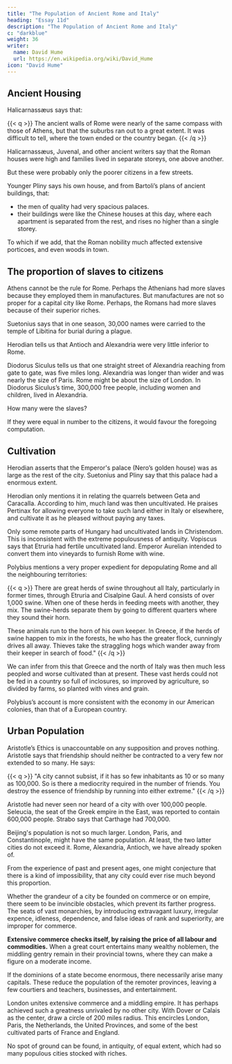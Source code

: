 ```yaml
---
title: "The Population of Ancient Rome and Italy"
heading: "Essay 11d"
description: "The Population of Ancient Rome and Italy"
c: "darkblue"
weight: 36
writer:
  name: David Hume
  url: https://en.wikipedia.org/wiki/David_Hume
icon: "David Hume"
---
```



## Ancient Housing

Halicarnassæus says that:

{{< q >}}
The ancient walls of Rome were nearly of the same compass with those of Athens, but that the suburbs ran out to a great extent. It was difficult to tell, where the town ended or the country began. 
{{< /q >}}

Halicarnassæus, Juvenal, and other ancient writers say that the Roman houses were high and families lived in separate storeys, one above another.

But these were probably only the poorer citizens in a few streets. 

Younger Pliny says his own house, and from Bartoli’s plans of ancient buildings, that:
- the men of quality had very spacious palaces.
- their buildings were like the Chinese houses at this day, where each apartment is separated from the rest, and rises no higher than a single storey. 

To which if we add, that the Roman nobility much affected extensive porticoes, and even woods in town. 


## The proportion of slaves to citizens

Athens cannot be the rule for Rome. Perhaps the Athenians had more slaves because they employed them in manufactures. But manufactures are not so proper for a capital city like Rome. Perhaps, the Romans had more slaves because of their superior riches. 

Suetonius says that in one season, 30,000 names were carried to the temple of Libitina for burial during a plague.

Herodian tells us that Antioch and Alexandria were very little inferior to Rome. 

Diodorus Siculus tells us that one straight street of Alexandria reaching from gate to gate, was five miles long. Alexandria was longer than wider and was nearly the size of Paris. Rome might be about the size of London. In Diodorus Siculus’s time, 300,000 free people, including women and children, lived in Alexandria. 

How many were the slaves? 

If they were equal in number to the citizens, it would favour the foregoing computation.


## Cultivation

Herodian asserts that the Emperor's palace (Nero’s golden house) was as large as the rest of the city. Suetonius and Pliny say that this palace had a enormous extent. 

<!-- , but no power of imagination can make us conceive it to bear any proportion to such a city as London. 
may observe, had the historian been relating Nero’s extravagance, and had he made use of such an expression, it would have had much less weight; these rhetorical exaggerations being so apt to creep into an author’s style, even when the most chaste and correct.  -->

Herodian only mentions it in relating the quarrels between Geta and Caracalla. According to him, much land was then uncultivated. He praises Pertinax for allowing everyone to take such land either in Italy or elsewhere, and cultivate it as he pleased without paying any taxes. 

Only some remote parts of Hungary had uncultivated lands in Christendom. This is inconsistent with the extreme populousness of antiquity. Vopiscus says that Etruria had fertile uncultivated land. Emperor Aurelian intended to convert them into vineyards to furnish Rome with wine. 

Polybius mentions a very proper expedient for depopulating Rome and all the neighbouring territories:

{{< q >}}
There are great herds of swine throughout all Italy, particularly in former times, through Etruria and Cisalpine Gaul. A herd consists of over 1,000 swine. When one of these herds in feeding meets with another, they mix. The swine-herds separate them by going to different quarters where they sound their horn.

These animals run to the horn of his own keeper. In Greece, if the herds of swine happen to mix in the forests, he who has the greater flock, cunningly drives all away. Thieves take the straggling hogs which wander away from their keeper in search of food."
{{< /q >}}

We can infer from this that Greece and the north of Italy was then much less peopled and worse cultivated than at present. These vast herds could not be fed in a country so full of inclosures, so improved by agriculture, so divided by farms, so planted with vines and grain. 

Polybius’s account is more consistent with the economy in our American colonies, than that of a European country. 


## Urban Population

Aristotle’s Ethics is unaccountable on any supposition and proves nothing. Aristotle says that friendship should neither be contracted to a very few nor extended to so many. He says:

{{< q >}}
"A city cannot subsist, if it has so few inhabitants as 10 or so many as 100,000. So is there a mediocrity required in the number of friends. You destroy the essence of friendship by running into either extreme."
{{< /q >}}

Aristotle had never seen nor heard of a city with over 100,000 people. Seleucia, the seat of the Greek empire in the East, was reported to contain 600,000 people. Strabo says that Carthage had 700,000. 

Beijing's population is not so much larger. London, Paris, and Constantinople, might have the same population. At least, the two latter cities do not exceed it. Rome, Alexandria, Antioch, we have already spoken of. 



From the experience of past and present ages, one might conjecture that there is a kind of impossibility, that any city could ever rise much beyond this proportion. 

Whether the grandeur of a city be founded on commerce or on empire, there seem to be invincible obstacles, which prevent its farther progress. The seats of vast monarchies, by introducing extravagant luxury, irregular expence, idleness, dependence, and false ideas of rank and superiority, are improper for commerce.

**Extensive commerce checks itself, by raising the price of all labour and commodities.** When a great court entertains many wealthy noblemen, the middling gentry remain in their provincial towns, where they can make a figure on a moderate income. 

If the dominions of a state become enormous, there necessarily arise many capitals. These reduce the population of the remoter provinces, leaving a few courtiers and teachers, businesses, and entertainment.<!-- repair for education, fortune, and amusement.  -->

London unites extensive commerce and a middling empire. It has perhaps achieved such a greatness unrivaled by no other city. With Dover or Calais as the center, draw a circle of 200 miles radius. This encircles London, Paris, the Netherlands, the United Provinces, and some of the best cultivated parts of France and England. 

No spot of ground can be found, in antiquity, of equal extent, which had so many populous cities stocked with riches. 

<!-- To balance, in both periods, the states, which possessed most art, knowledge, civility, and the best police, seems the truest method of comparison.is an observation of ,  -->



